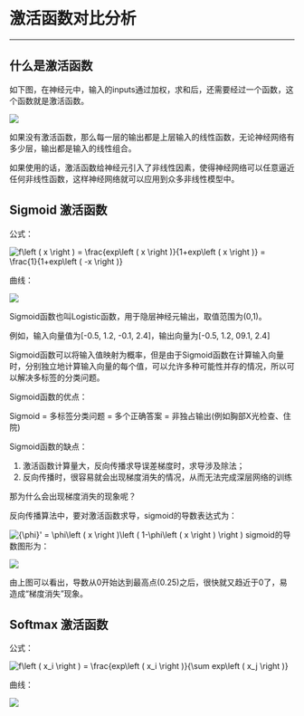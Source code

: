 # 激活函数对比分析 #

----------

## 什么是激活函数 ##

如下图，在神经元中，输入的inputs通过加权，求和后，还需要经过一个函数，这个函数就是激活函数。

![](https://ask.qcloudimg.com/http-save/yehe-1000059/d4a315hy6y.png?imageView2/2/w/1620)

如果没有激活函数，那么每一层的输出都是上层输入的线性函数，无论神经网络有多少层，输出都是输入的线性组合。

如果使用的话，激活函数给神经元引入了非线性因素，使得神经网络可以任意逼近任何非线性函数，这样神经网络就可以应用到众多非线性模型中。

## Sigmoid 激活函数 ##

公式：

<img src="https://latex.codecogs.com/gif.latex?f\left&space;(&space;x&space;\right&space;)&space;=&space;\frac{exp\left&space;(&space;x&space;\right&space;)}{1&plus;exp\left&space;(&space;x&space;\right&space;)}&space;=&space;\frac{1}{1&plus;exp\left&space;(&space;-x&space;\right&space;)}" title="f\left ( x \right ) = \frac{exp\left ( x \right )}{1+exp\left ( x \right )} = \frac{1}{1+exp\left ( -x \right )}" />

曲线：

![](https://ask.qcloudimg.com/http-save/yehe-1000059/vvxk1a0r9w.png?imageView2/2/w/1620)

Sigmoid函数也叫Logistic函数，用于隐层神经元输出，取值范围为(0,1)。

例如，输入向量值为[-0.5, 1.2, -0.1, 2.4]，输出向量为[-0.5, 1.2, 09.1, 2.4]

Sigmoid函数可以将输入值映射为概率，但是由于Sigmoid函数在计算输入向量时，分别独立地计算输入向量的每个值，可以允许多种可能性并存的情况，所以可以解决多标签的分类问题。

Sigmoid函数的优点：

Sigmoid = 多标签分类问题 = 多个正确答案 = 非独占输出(例如胸部X光检查、住院)

Sigmoid函数的缺点：

1. 激活函数计算量大，反向传播求导误差梯度时，求导涉及除法；
2. 反向传播时，很容易就会出现梯度消失的情况，从而无法完成深层网络的训练

那为什么会出现梯度消失的现象呢？

反向传播算法中，要对激活函数求导，sigmoid的导数表达式为：

<img src="https://latex.codecogs.com/gif.latex?{\phi}'&space;=&space;\phi\left&space;(&space;x&space;\right&space;)\left&space;(&space;1-\phi\left&space;(&space;x&space;\right&space;)&space;\right&space;)" title="{\phi}' = \phi\left ( x \right )\left ( 1-\phi\left ( x \right ) \right )" />
sigmoid的导数图形为：

![](https://ask.qcloudimg.com/http-save/yehe-1000059/rtp1i3q7ha.png?imageView2/2/w/1620)

由上图可以看出，导数从0开始达到最高点(0.25)之后，很快就又趋近于0了，易造成“梯度消失”现象。


## Softmax 激活函数 ##

公式：

<img src="https://latex.codecogs.com/gif.latex?f\left&space;(&space;x_i&space;\right&space;)&space;=&space;\frac{exp\left&space;(&space;x_i&space;\right&space;)}{\sum&space;exp\left&space;(&space;x_j&space;\right&space;)}" title="f\left ( x_i \right ) = \frac{exp\left ( x_i \right )}{\sum exp\left ( x_j \right )}" />

曲线：

![](https://img-blog.csdnimg.cn/20181204232456945.png?x-oss-process=image/watermark,type_ZmFuZ3poZW5naGVpdGk,shadow_10,text_aHR0cHM6Ly9ibG9nLmNzZG4ubmV0L3UwMTM4MDcxMzY=,size_16,color_FFFFFF,t_70)


